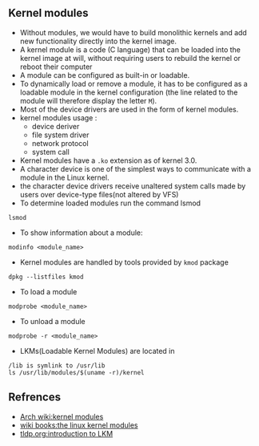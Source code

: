## Kernel modules
- Without modules, we would have to build monolithic kernels and add new functionality directly into the kernel image.
- A kernel module is a code (C language) that can be loaded into the kernel image at will, without requiring users to rebuild the kernel or reboot their computer
- A module can be configured as built-in or loadable.
- To dynamically load or remove a module, it has to be configured as a loadable module in the kernel configuration (the line related to the module will therefore display the letter `M`).
- Most of the device drivers are used in the form of kernel modules.
- kernel modules usage :
	- device deriver
	- file system driver
	- network protocol
	- system call
- Kernel modules have a `.ko` extension as of kernel 3.0. 
- A character device is one of the simplest ways to communicate with a module in the Linux kernel.
- the character device drivers receive unaltered system calls made by users over device-type files(not altered by VFS)
- To determine loaded modules run the command lsmod
```shell
lsmod
```
- To show information about a module: 
```shell
modinfo <module_name>
```
- Kernel modules are handled by tools provided by `kmod` package
```shell
dpkg --listfiles kmod
```
- To load a module
```shell
modprobe <module_name>
```
- To unload a module
```shell
modprobe -r <module_name>
```
- LKMs(Loadable Kernel Modules) are located in
```shell
/lib is symlink to /usr/lib 
ls /usr/lib/modules/$(uname -r)/kernel
```


## Refrences
- [Arch wiki:kernel modules](https://wiki.archlinux.org/title/Kernel_module)
- [wiki books:the linux kernel modules](https://en.wikibooks.org/wiki/The_Linux_Kernel/Modules)
- [tldp.org:introduction to LKM](https://tldp.org/HOWTO/Module-HOWTO/x73.html)

